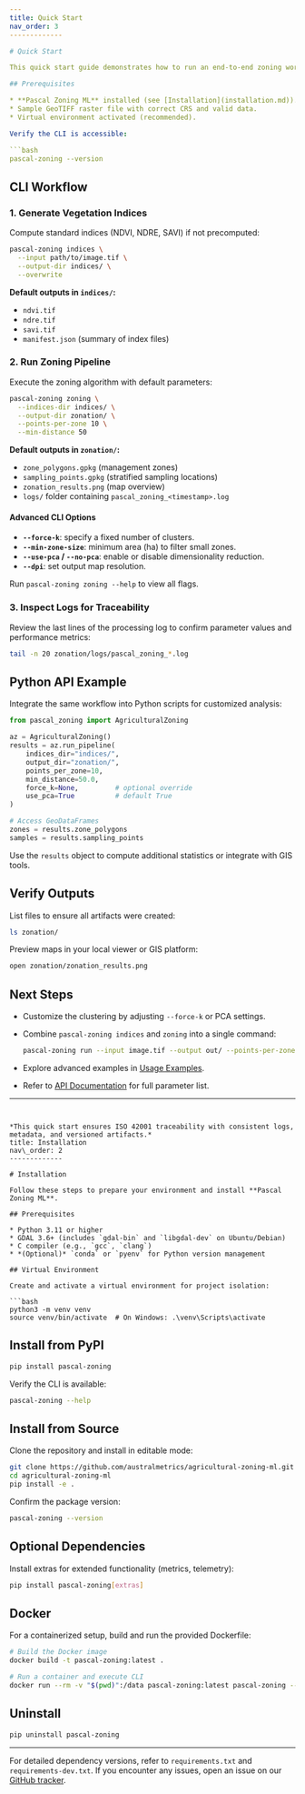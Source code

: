 ```yaml
---
title: Quick Start
nav_order: 3
-------------

# Quick Start

This quick start guide demonstrates how to run an end-to-end zoning workflow with **Pascal Zoning ML** in minutes, using both the CLI and Python API. Follow the steps below to generate vegetation indices, produce management zones, and review outputs with full traceability.

## Prerequisites

* **Pascal Zoning ML** installed (see [Installation](installation.md)).
* Sample GeoTIFF raster file with correct CRS and valid data.
* Virtual environment activated (recommended).

Verify the CLI is accessible:

```bash
pascal-zoning --version
```

## CLI Workflow

### 1. Generate Vegetation Indices

Compute standard indices (NDVI, NDRE, SAVI) if not precomputed:

```bash
pascal-zoning indices \
  --input path/to/image.tif \
  --output-dir indices/ \
  --overwrite
```

**Default outputs in `indices/`:**

* `ndvi.tif`
* `ndre.tif`
* `savi.tif`
* `manifest.json` (summary of index files)

### 2. Run Zoning Pipeline

Execute the zoning algorithm with default parameters:

```bash
pascal-zoning zoning \
  --indices-dir indices/ \
  --output-dir zonation/ \
  --points-per-zone 10 \
  --min-distance 50
```

**Default outputs in `zonation/`:**

* `zone_polygons.gpkg` (management zones)
* `sampling_points.gpkg` (stratified sampling locations)
* `zonation_results.png` (map overview)
* `logs/` folder containing `pascal_zoning_<timestamp>.log`

#### Advanced CLI Options

* **`--force-k`**: specify a fixed number of clusters.
* **`--min-zone-size`**: minimum area (ha) to filter small zones.
* **`--use-pca` / `--no-pca`**: enable or disable dimensionality reduction.
* **`--dpi`**: set output map resolution.

Run `pascal-zoning zoning --help` to view all flags.

### 3. Inspect Logs for Traceability

Review the last lines of the processing log to confirm parameter values and performance metrics:

```bash
tail -n 20 zonation/logs/pascal_zoning_*.log
```

## Python API Example

Integrate the same workflow into Python scripts for customized analysis:

```python
from pascal_zoning import AgriculturalZoning

az = AgriculturalZoning()
results = az.run_pipeline(
    indices_dir="indices/",
    output_dir="zonation/",
    points_per_zone=10,
    min_distance=50.0,
    force_k=None,         # optional override
    use_pca=True          # default True
)

# Access GeoDataFrames
zones = results.zone_polygons
samples = results.sampling_points
```

Use the `results` object to compute additional statistics or integrate with GIS tools.

## Verify Outputs

List files to ensure all artifacts were created:

```bash
ls zonation/
```

Preview maps in your local viewer or GIS platform:

```bash
open zonation/zonation_results.png
```

## Next Steps

* Customize the clustering by adjusting `--force-k` or PCA settings.
* Combine `pascal-zoning indices` and `zoning` into a single command:

  ```bash
  pascal-zoning run --input image.tif --output out/ --points-per-zone 5
  ```
* Explore advanced examples in [Usage Examples](examples.md).
* Refer to [API Documentation](../technical/api_documentation.md) for full parameter list.

---
```


*This quick start ensures ISO 42001 traceability with consistent logs, metadata, and versioned artifacts.*
title: Installation
nav\_order: 2
-------------

# Installation

Follow these steps to prepare your environment and install **Pascal Zoning ML**.

## Prerequisites

* Python 3.11 or higher
* GDAL 3.6+ (includes `gdal-bin` and `libgdal-dev` on Ubuntu/Debian)
* C compiler (e.g., `gcc`, `clang`)
* *(Optional)* `conda` or `pyenv` for Python version management

## Virtual Environment

Create and activate a virtual environment for project isolation:

```bash
python3 -m venv venv
source venv/bin/activate  # On Windows: .\venv\Scripts\activate
```

## Install from PyPI

```bash
pip install pascal-zoning
```

Verify the CLI is available:

```bash
pascal-zoning --help
```

## Install from Source

Clone the repository and install in editable mode:

```bash
git clone https://github.com/australmetrics/agricultural-zoning-ml.git
cd agricultural-zoning-ml
pip install -e .
```

Confirm the package version:

```bash
pascal-zoning --version
```

## Optional Dependencies

Install extras for extended functionality (metrics, telemetry):

```bash
pip install pascal-zoning[extras]
```

## Docker

For a containerized setup, build and run the provided Dockerfile:

```bash
# Build the Docker image
docker build -t pascal-zoning:latest .

# Run a container and execute CLI
docker run --rm -v "$(pwd)":/data pascal-zoning:latest pascal-zoning --help
```

## Uninstall

```bash
pip uninstall pascal-zoning
```

---

For detailed dependency versions, refer to `requirements.txt` and `requirements-dev.txt`. If you encounter any issues, open an issue on our [GitHub tracker](https://github.com/australmetrics/agricultural-zoning-ml/issues).
